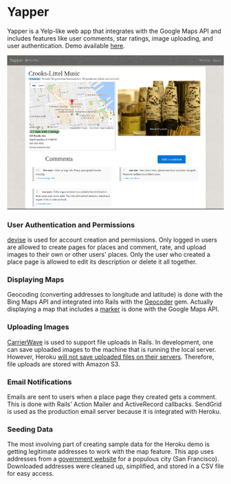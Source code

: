 # Yapper

Yapper is a Yelp-like web app that integrates with the Google Maps API and includes features like user comments, star ratings, image uploading, and user authentication.
Demo available [here](https://yapper-miljinx.herokuapp.com/).

![a place page](screenshots/screenshot1.png "place page")

### User Authentication and Permissions

[devise](https://github.com/plataformatec/devise) is used for account creation and permissions. Only logged in users are allowed to create pages for places and comment, rate, and upload images to their own or other users' places. Only the user who created a place page is allowed to edit its description or delete it all together.

### Displaying Maps

Geocoding (converting addresses to longitude and latitude) is done with the Bing Maps API and integrated into Rails with the [Geocoder](https://github.com/alexreisner/geocoder) gem. Actually displaying a map that includes a [marker](https://developers.google.com/maps/documentation/javascript/markers) is done with the Google Maps API.

### Uploading Images

[CarrierWave](https://github.com/carrierwaveuploader/carrierwave) is used to support file uploads in Rails. In development, one can save uploaded images to the machine that is running the local server. However, Heroku [will not save uploaded files on their servers](https://devcenter.heroku.com/articles/dynos#ephemeral-filesystem). Therefore, file uploads are stored with Amazon S3.

### Email Notifications

Emails are sent to users when a place page they created gets a comment. This is done with Rails' Action Mailer and ActiveRecord callbacks. SendGrid is used as the production email server because it is integrated with Heroku.

### Seeding Data

The most involving part of creating sample data for the Heroku demo is getting legitimate addresses to work with the map feature. This app uses addresses from a [government website](https://data.sfgov.org/browse) for a populous city (San Francisco). Downloaded addresses were cleaned up, simplified, and stored in a CSV file for easy access.
